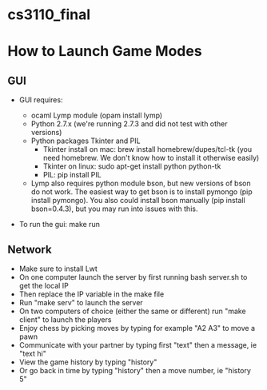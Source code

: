 # cs3110_final

# How to Launch Game Modes

## GUI
- GUI requires:
  - ocaml Lymp module (opam install lymp)
  - Python 2.7.x (we're running 2.7.3 and did not test with other versions)
  - Python packages Tkinter and PIL
    - Tkinter install on mac: brew install homebrew/dupes/tcl-tk (you need homebrew. We don't know how to install it otherwise easily)
    - Tkinter on linux: sudo apt-get install python python-tk
    - PIL: pip install PIL
  - Lymp also requires python module bson, but new versions of bson do not work. The easiest way to get bson is to install pymongo (pip install pymongo). You also could install bson manually (pip install bson=0.4.3), but you may run into issues with this.

- To run the gui: make run


## Network

- Make sure to install Lwt
- On one computer launch the server by first running bash server.sh to get the local IP
- Then replace the IP variable in the make file
- Run "make serv" to launch the server
- On two computers of choice (either the same or different) run "make client" to launch the players
- Enjoy chess by picking moves by typing for example "A2 A3" to move a pawn
- Communicate with your partner by typing first "text" then a message, ie "text hi"
- View the game history by typing "history"
- Or go back in time by typing "history" then a move number, ie "history 5"
